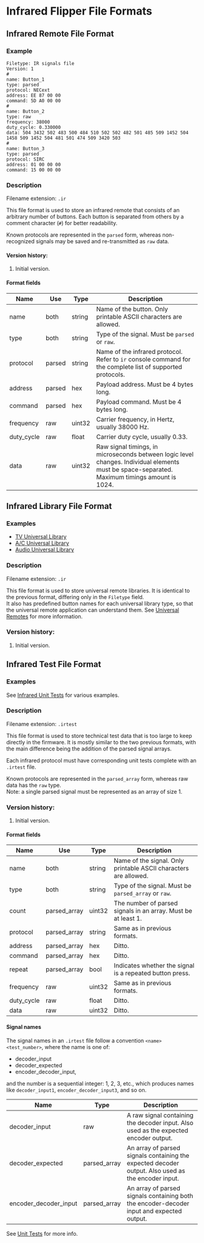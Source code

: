 # Infrared Flipper File Formats

## Infrared Remote File Format

### Example

    Filetype: IR signals file
    Version: 1
    #
    name: Button_1
    type: parsed
    protocol: NECext
    address: EE 87 00 00
    command: 5D A0 00 00
    #
    name: Button_2
    type: raw
    frequency: 38000
    duty_cycle: 0.330000
    data: 504 3432 502 483 500 484 510 502 502 482 501 485 509 1452 504 1458 509 1452 504 481 501 474 509 3420 503
    #
    name: Button_3
    type: parsed
    protocol: SIRC
    address: 01 00 00 00
    command: 15 00 00 00

### Description

Filename extension: `.ir`

This file format is used to store an infrared remote that consists of an arbitrary number of buttons.
Each button is separated from others by a comment character (`#`) for better readability.

Known protocols are represented in the `parsed` form, whereas non-recognized signals may be saved and re-transmitted as `raw` data.

#### Version history:

1. Initial version.

#### Format fields

| Name       | Use    | Type   | Description                                                                                                                                   |
| ---------- | ------ | ------ | --------------------------------------------------------------------------------------------------------------------------------------------- |
| name       | both   | string | Name of the button. Only printable ASCII characters are allowed.                                                                              |
| type       | both   | string | Type of the signal. Must be `parsed` or `raw`.                                                                                                |
| protocol   | parsed | string | Name of the infrared protocol. Refer to `ir` console command for the complete list of supported protocols.                                    |
| address    | parsed | hex    | Payload address. Must be 4 bytes long.                                                                                                        |
| command    | parsed | hex    | Payload command. Must be 4 bytes long.                                                                                                        |
| frequency  | raw    | uint32 | Carrier frequency, in Hertz, usually 38000 Hz.                                                                                                |
| duty_cycle | raw    | float  | Carrier duty cycle, usually 0.33.                                                                                                             |
| data       | raw    | uint32 | Raw signal timings, in microseconds between logic level changes. Individual elements must be space-separated. Maximum timings amount is 1024. |

## Infrared Library File Format

### Examples

- [TV Universal Library](/assets/resources/infrared/assets/tv.ir)
- [A/C Universal Library](/assets/resources/infrared/assets/ac.ir)
- [Audio Universal Library](/assets/resources/infrared/assets/audio.ir)

### Description

Filename extension: `.ir`

This file format is used to store universal remote libraries. It is identical to the previous format, differing only in the `Filetype` field.\
It also has predefined button names for each universal library type, so that the universal remote application can understand them.
See [Universal Remotes](/documentation/UniversalRemotes.md) for more information.

### Version history:

1. Initial version.

## Infrared Test File Format

### Examples

See [Infrared Unit Tests](/assets/unit_tests/infrared/) for various examples.

### Description

Filename extension: `.irtest`

This file format is used to store technical test data that is too large to keep directly in the firmware.
It is mostly similar to the two previous formats, with the main difference being the addition of the parsed signal arrays.

Each infrared protocol must have corresponding unit tests complete with an `.irtest` file.

Known protocols are represented in the `parsed_array` form, whereas raw data has the `raw` type.\
Note: a single parsed signal must be represented as an array of size 1.

### Version history:

1. Initial version.

#### Format fields

| Name       | Use          | Type   | Description                                                      |
| ---------- | ------------ | ------ | ---------------------------------------------------------------- |
| name       | both         | string | Name of the signal. Only printable ASCII characters are allowed. |
| type       | both         | string | Type of the signal. Must be `parsed_array` or `raw`.             |
| count      | parsed_array | uint32 | The number of parsed signals in an array. Must be at least 1.    |
| protocol   | parsed_array | string | Same as in previous formats.                                     |
| address    | parsed_array | hex    | Ditto.                                                           |
| command    | parsed_array | hex    | Ditto.                                                           |
| repeat     | parsed_array | bool   | Indicates whether the signal is a repeated button press.         |
| frequency  | raw          | uint32 | Same as in previous formats.                                     |
| duty_cycle | raw          | float  | Ditto.                                                           |
| data       | raw          | uint32 | Ditto.                                                           |

#### Signal names

The signal names in an `.irtest` file follow a convention `<name><test_number>`, where the name is one of:

- decoder_input
- decoder_expected
- encoder_decoder_input,

and the number is a sequential integer: 1, 2, 3, etc., which produces names like `decoder_input1`, `encoder_decoder_input3`, and so on.

| Name                  | Type         | Description                                                                                           |
| --------------------- | ------------ | ----------------------------------------------------------------------------------------------------- |
| decoder_input         | raw          | A raw signal containing the decoder input. Also used as the expected encoder output.               |
| decoder_expected      | parsed_array | An array of parsed signals containing the expected decoder output. Also used as the encoder input. |
| encoder_decoder_input | parsed_array | An array of parsed signals containing both the encoder-decoder input and expected output.             |

See [Unit Tests](/documentation/UnitTests.md#infrared) for more info.
